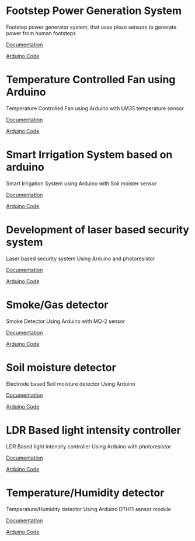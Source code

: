# Footstep Power Generation System

Footstep power generator system, that uses piezo sensors to generate power from human footsteps

[Documentation](doc-footstep.pdf)

[Arduino Code ](Footstep-Power-Generation-System.ino)


# Temperature Controlled Fan using Arduino

Temperature Controlled Fan using Arduino with LM35 temperature sensor

[Documentation](#)

[Arduino Code ](Temperature-Controlled-Fan.ino)


# Smart Irrigation System based on arduino 

Smart Irrigation System using Arduino with Soil moister sensor

[Documentation](Smart-Irrigation-System-Using-Arduino.pdf)

[Arduino Code ](Irrigation-system-arduino.ino)


# Development of laser based security system 

Laser based security system  Using Arduino and photoresistor

[Documentation](SS%20SYSTEM.pdf)

[Arduino Code ](Laser-security-system-arduino.ino)


# Smoke/Gas detector 

Smoke Detector Using Arduino with MQ-2 sensor

[Documentation](Documentation%20Smoke%20Detector.pdf)

[Arduino Code ](smoke_detector_code.ino)


# Soil moisture detector

Electrode based Soil moisture detector Using Arduino 

[Documentation](#)

[Arduino Code ](soil-moister-detector.ino)


# LDR Based light intensity controller

LDR Based light intensity controller Using Arduino with photoresistor

[Documentation](Automatic%20Lights%20Using%20LDR%20(Brightness%20Control).pdf)

[Arduino Code ](Automatic-Lights-Using-LDR__Brightness-Control_.ino)

# Temperature/Humidity detector 

Temperature/Humidity detector  Using Arduino DTH11 sensor module

[Documentation](DHT11%20Humidity-Temp%20Sensor%20Doc.pdf)

[Arduino Code ](temp-humidity-DTH11.ino)



